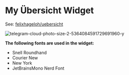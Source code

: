 # My Übersicht Widget

See: [felixhageloh/uebersicht](https://github.com/felixhageloh/uebersicht)

![telegram-cloud-photo-size-2-5364084591729691960-y](https://github.com/efeligne/efeligne.ubersicht.widget/assets/24323374/c7563b95-f93d-4e39-ab14-b431f8ae065e)

**The following fonts are used in the widget:**

* Snell Roundhand
* Courier New
* New York
* JetBrainsMono Nerd Font
